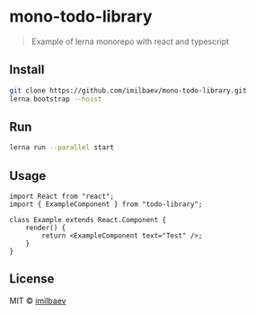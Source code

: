 # mono-todo-library

> Example of lerna monorepo with react and typescript

## Install

```bash
git clone https://github.com/imilbaev/mono-todo-library.git
lerna bootstrap --hoist
```

## Run

```bash
lerna run --parallel start
```

## Usage

```tsx
import React from "react";
import { ExampleComponent } from "todo-library";

class Example extends React.Component {
	render() {
		return <ExampleComponent text="Test" />;
	}
}
```

## License

MIT © [imilbaev](https://github.com/imilbaev)